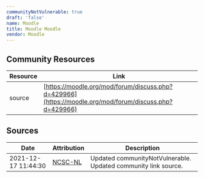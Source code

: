 ```yaml
---
communityNotVulnerable: true
draft: 'false'
name: Moodle
title: Moodle Moodle
vendor: Moodle
---
```



## Community Resources
| Resource | Link |
| --- | --- |
| source | [https://moodle.org/mod/forum/discuss.php?d=429966](https://moodle.org/mod/forum/discuss.php?d=429966) |


## Sources
| Date | Attribution | Description |
| --- | --- | --- |
| 2021-12-17 11:44:30 | [NCSC-NL](https://github.com/NCSC-NL/log4shell/blob/main/software/README.md) | Updated communityNotVulnerable. Updated community link source.  |
